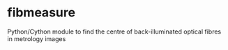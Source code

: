 # fibmeasure
Python/Cython module to find the centre of back-illuminated optical fibres in metrology images
